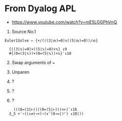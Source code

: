 # From Dyalog APL
- https://www.youtube.com/watch?v=mE5LGGPhVnQ

1. Source No.1

```apl
Euler1Solve ← {+/(((3|𝕨)=0)v((5|𝕨)=0))/𝕨}
```

```
  {((3|𝕩)=0)×((5|𝕩)=0)×𝕩} ↕9
  #{(0=(3|𝕩))×(0=(5|𝕩))×𝕩}¨↕10
```

2. Swap arguments of `=`

3. Unparen

4. ?

5. ?

6. ?

```
    (((0=(3|⊢))⌈(0=(5|⊢)))×⊢)¨↕16
  3‿5 +´∘((↕≠)⊸×)∘(∨˝(0⊸=|)⌜) ↕10|))
```
